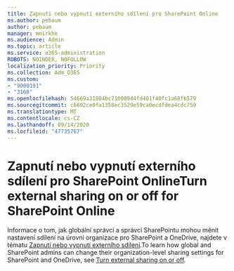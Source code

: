 ```yaml
---
title: Zapnutí nebo vypnutí externího sdílení pro SharePoint Online
ms.author: pebaum
author: pebaum
manager: mnirkhe
ms.audience: Admin
ms.topic: article
ms.service: o365-administration
ROBOTS: NOINDEX, NOFOLLOW
localization_priority: Priority
ms.collection: Adm_O365
ms.custom:
- "9000191"
- "3168"
ms.openlocfilehash: 54669a31804bc71000944fd401f40fc1a68fb579
ms.sourcegitcommit: c6692ce0fa1358ec3529e59ca0ecdfdea4cdc759
ms.translationtype: MT
ms.contentlocale: cs-CZ
ms.lasthandoff: 09/14/2020
ms.locfileid: "47735767"
---
```

# <a name="turn-external-sharing-on-or-off-for-sharepoint-online"></a><span data-ttu-id="1121a-102">Zapnutí nebo vypnutí externího sdílení pro SharePoint Online</span><span class="sxs-lookup"><span data-stu-id="1121a-102">Turn external sharing on or off for SharePoint Online</span></span>

<span data-ttu-id="1121a-103">Informace o tom, jak globální správci a správci SharePointu mohou měnit nastavení sdílení na úrovni organizace pro SharePoint a OneDrive, najdete v tématu [Zapnutí nebo vypnutí externího sdílení](https://docs.microsoft.com/sharepoint/turn-external-sharing-on-or-off).</span><span class="sxs-lookup"><span data-stu-id="1121a-103">To learn how global and SharePoint admins can change their organization-level sharing settings for SharePoint and OneDrive, see  [Turn external sharing on or off](https://docs.microsoft.com/sharepoint/turn-external-sharing-on-or-off).</span></span>
